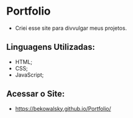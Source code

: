 # Portfolio
- Criei esse site para divvulgar meus projetos.

## Linguagens Utilizadas:
- HTML;
- CSS;
- JavaScript;

## Acessar o Site:
- https://bekowalsky.github.io/Portfolio/
